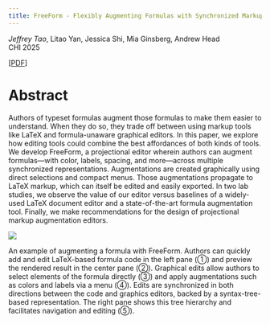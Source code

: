 ```yaml
---
title: FreeForm - Flexibly Augmenting Formulas with Synchronized Markup and Graphical Edits
---
```


_Jeffrey Tao_, Litao Yan, Jessica Shi, Mia Ginsberg, Andrew Head<br />CHI 2025

[[PDF](/publications/chi25-freeform.pdf)]

# Abstract

Authors of typeset formulas augment those formulas to make them easier to understand. When they do
so, they trade off between using markup tools like LaTeX and formula-unaware graphical editors. In
this paper, we explore how editing tools could combine the best affordances of both kinds of tools.
We develop FreeForm, a projectional editor wherein authors can augment formulas—with color, labels,
spacing, and more—across multiple synchronized representations. Augmentations are created
graphically using direct selections and compact menus. Those augmentations propagate to LaTeX
markup, which can itself be edited and easily exported. In two lab studies, we observe the value of
our editor versus baselines of a widely-used LaTeX document editor and a state-of-the-art formula
augmentation tool. Finally, we make recommendations for the design of projectional markup
augmentation editors.

<img src="/posts/freeform_figure.svg" />

An example of augmenting a formula with FreeForm. Authors can quickly add and edit LaTeX-based
formula code in the left pane (①) and preview the rendered result in the center pane (②). Graphical
edits allow authors to select elements of the formula directly (③) and apply augmentations such as
colors and labels via a menu (④). Edits are synchronized in both directions between the code and
graphics editors, backed by a syntax-tree-based representation. The right pane shows this tree
hierarchy and facilitates navigation and editing (⑤).
